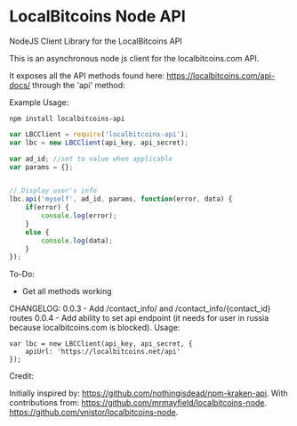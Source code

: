 LocalBitcoins Node API
===========

NodeJS Client Library for the LocalBitcoins API

This is an asynchronous node js client for the localbitcoins.com API.

It exposes all the API methods found here: https://localbitcoins.com/api-docs/ through the 'api' method:

Example Usage:

`npm install localbitcoins-api`

```javascript
var LBCClient = require('localbitcoins-api');
var lbc = new LBCClient(api_key, api_secret);

var ad_id; //set to value when applicable
var params = {};


// Display user's info
lbc.api('myself', ad_id, params, function(error, data) {
    if(error) {
        console.log(error);
    }
    else {
        console.log(data);
    }
});

```

To-Do:
- Get all methods working

CHANGELOG:
0.0.3 - Add /contact_info/ and /contact_info/{contact_id} routes
0.0.4 - Add ability to set api endpoint (it needs for user in russia because localbitcoins.com is blocked). Usage:
```
var lbc = new LBCClient(api_key, api_secret, {
    apiUrl: 'https://localbitcoins.net/api'
});
```

Credit:

Initially inspired by:
https://github.com/nothingisdead/npm-kraken-api.
With contributions from:
https://github.com/mrmayfield/localbitcoins-node.
https://github.com/vnistor/localbitcoins-node.
